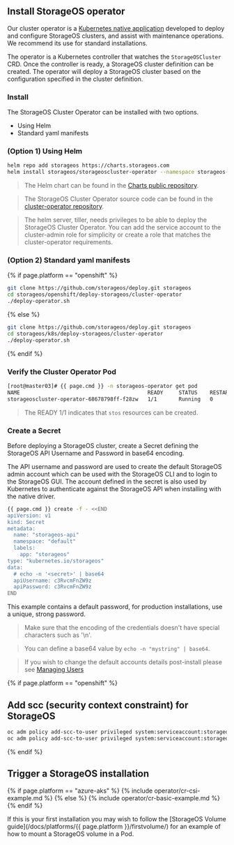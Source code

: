 ## Install StorageOS operator

Our cluster operator is a [Kubernetes native
application](https://kubernetes.io/docs/concepts/extend-kubernetes/extend-cluster/)
developed to deploy and configure StorageOS clusters, and assist with
maintenance operations. We recommend its use for standard installations. 

The operator is a Kubernetes controller that watches the `StorageOSCluster`
CRD. Once the controller is ready, a StorageOS cluster definition can be
created. The operator will deploy a StorageOS cluster based on the
configuration specified in the cluster definition.

### Install

The StorageOS Cluster Operator can be installed with two options.

* Using Helm
* Standard yaml manifests


### (Option 1) Using Helm
```bash
helm repo add storageos https://charts.storageos.com
helm install storageos/storageoscluster-operator --namespace storageos-operator
```

> The Helm chart can be found in the [Charts public
> repository](https://github.com/storageos/charts).

> The StorageOS Cluster Operator source code can be found in the
> [cluster-operator repository](https://github.com/storageos/cluster-operator).

> The helm server, tiller, needs privileges to be able to deploy the StorageOS
> Cluster Operator. You can add the service account to the cluster-admin role
> for simplicity or create a role that matches the cluster-operator requirements.


### (Option 2) Standard yaml manifests

{% if page.platform == "openshift" %}
```bash
git clone https://github.com/storageos/deploy.git storageos
cd storageos/openshift/deploy-storageos/cluster-operator
./deploy-operator.sh
```
{% else %}
```bash
git clone https://github.com/storageos/deploy.git storageos
cd storageos/k8s/deploy-storageos/cluster-operator
./deploy-operator.sh
```
{% endif %}


### Verify the Cluster Operator Pod
```bash
[root@master03]# {{ page.cmd }} -n storageos-operator get pod
NAME                                         READY     STATUS    RESTARTS   AGE
storageoscluster-operator-68678798ff-f28zw   1/1       Running   0          3m
```

> The READY 1/1 indicates that `stos` resources can be created.

### Create a Secret

Before deploying a StorageOS cluster, create a Secret defining the StorageOS
API Username and Password in base64 encoding. 

The API username and password are used to create the default StorageOS admin
account which can be used with the StorageOS CLI and to login to the StorageOS
GUI. The account defined in the secret is also used by Kubernetes to
authenticate against the StorageOS API when installing with the native driver.

```bash
{{ page.cmd }} create -f - <<END
apiVersion: v1
kind: Secret
metadata:
  name: "storageos-api"
  namespace: "default"
  labels:
    app: "storageos"
type: "kubernetes.io/storageos"
data:
  # echo -n '<secret>' | base64
  apiUsername: c3RvcmFnZW9z
  apiPassword: c3RvcmFnZW9z
END
```

This example contains a default password, for production installations, use a
unique, strong password.

> Make sure that the encoding of the credentials doesn't have special characters such as '\n'.

> You can define a base64 value by `echo -n "mystring" | base64`.

> If you wish to change the default accounts details post-install please see [Managing
> Users](/docs/operations/users#altering-the-storageos-api-account)

{% if page.platform == "openshift" %}
## Add scc (security context constraint) for StorageOS

```bash
oc adm policy add-scc-to-user privileged system:serviceaccount:storageos:storageos-daemonset-sa
oc adm policy add-scc-to-user privileged system:serviceaccount:storageos:storageos-statefulset-sa
```
{% endif %}

## Trigger a StorageOS installation

{% if page.platform == "azure-aks" %}
{% include operator/cr-csi-example.md %}
{% else %}
{% include operator/cr-basic-example.md %}
{% endif %}

If this is your first installation you may wish to follow the [StorageOS
Volume guide](/docs/platforms/{{ page.platform }}/firstvolume/) for an example of how
to mount a StorageOS volume in a Pod. 

